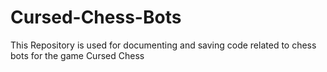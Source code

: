 # Cursed-Chess-Bots
This Repository is used for documenting and saving code related to chess bots for the game Cursed Chess
